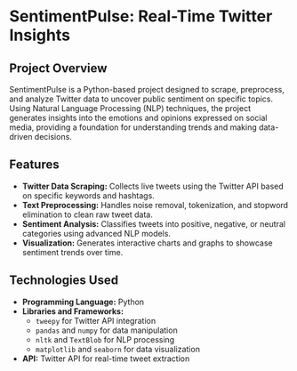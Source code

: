 # SentimentPulse: Real-Time Twitter Insights

## Project Overview
SentimentPulse is a Python-based project designed to scrape, preprocess, and analyze Twitter data to uncover public sentiment on specific topics. Using Natural Language Processing (NLP) techniques, the project generates insights into the emotions and opinions expressed on social media, providing a foundation for understanding trends and making data-driven decisions.

## Features
- **Twitter Data Scraping:** Collects live tweets using the Twitter API based on specific keywords and hashtags.
- **Text Preprocessing:** Handles noise removal, tokenization, and stopword elimination to clean raw tweet data.
- **Sentiment Analysis:** Classifies tweets into positive, negative, or neutral categories using advanced NLP models.
- **Visualization:** Generates interactive charts and graphs to showcase sentiment trends over time.

## Technologies Used
- **Programming Language:** Python
- **Libraries and Frameworks:**
  - `tweepy` for Twitter API integration
  - `pandas` and `numpy` for data manipulation
  - `nltk` and `TextBlob` for NLP processing
  - `matplotlib` and `seaborn` for data visualization
- **API:** Twitter API for real-time tweet extraction
